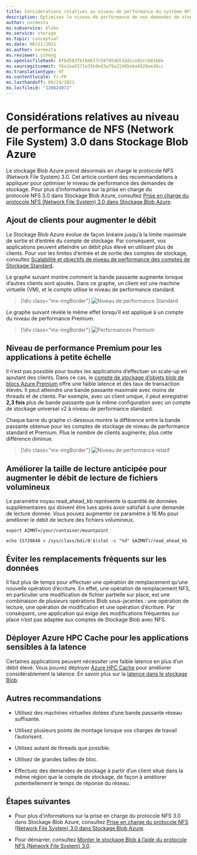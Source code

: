 ```yaml
---
title: Considérations relatives au niveau de performance du système NFS 3.0 dans Stockage Blob Azure | Microsoft Docs
description: Optimisez le niveau de performance de vos demandes de stockage du 	système de gestion de fichiers en réseau (NFS, Network File System) 3.0 en suivant les recommandations de cet article.
author: normesta
ms.subservice: blobs
ms.service: storage
ms.topic: conceptual
ms.date: 06/21/2021
ms.author: normesta
ms.reviewer: yzheng
ms.openlocfilehash: 8fb4583fbf04637c58795d6532dcce82ccb8168e
ms.sourcegitcommit: f6e2ea5571e35b9ed3a79a22485eba4d20ae36cc
ms.translationtype: HT
ms.contentlocale: fr-FR
ms.lasthandoff: 09/24/2021
ms.locfileid: "128624972"
---
```

# <a name="network-file-system-nfs-30-performance-considerations-in-azure-blob-storage"></a>Considérations relatives au niveau de performance de NFS (Network File System) 3.0 dans Stockage Blob Azure

Le stockage Blob Azure prend désormais en charge le protocole NFS (Network File System) 3.0. Cet article contient des recommandations à appliquer pour optimiser le niveau de performance des demandes de stockage. Pour plus d’informations sur la prise en charge du protocole NFS 3.0 dans Stockage Blob Azure, consultez [Prise en charge du protocole NFS (Network File System) 3.0 dans Stockage Blob Azure](network-file-system-protocol-support.md).

## <a name="add-clients-to-increase-throughput"></a>Ajout de clients pour augmenter le débit

Le Stockage Blob Azure évolue de façon linéaire jusqu’à la limite maximale de sortie et d’entrée du compte de stockage. Par conséquent, vos applications peuvent atteindre un débit plus élevé en utilisant plus de clients. Pour voir les limites d’entrée et de sortie des comptes de stockage, consultez [Scalabilité et objectifs de niveau de performance des comptes de Stockage Standard](../common/scalability-targets-standard-account.md).

Le graphe suivant montre comment la bande passante augmente lorsque d’autres clients sont ajoutés. Dans ce graphe, un client est une machine virtuelle (VM), et le compte utilise le niveau de performance standard.

> [!div class="mx-imgBorder"]
> ![Niveau de performance Standard](./media/network-file-system-protocol-support-performance/standard-performance-tier.png)

Le graphe suivant révèle le même effet lorsqu’il est appliqué à un compte du niveau de performance Premium.

> [!div class="mx-imgBorder"]
> ![Performances Premium](./media/network-file-system-protocol-support-performance/premium-performance-tier.png)

## <a name="use-premium-performance-tier-for-small-scale-applications"></a>Niveau de performance Premium pour les applications à petite échelle

Il n’est pas possible pour toutes les applications d’effectuer un scale-up en ajoutant des clients. Dans ce cas, le [compte de stockage d’objets blob de blocs Azure Premium](../common/storage-account-create.md) offre une faible latence et des taux de transaction élevés. Il peut atteindre une bande passante maximale avec moins de threads et de clients. Par exemple, avec un client unique, il peut enregistrer **2,3 fois** plus de bande passante que la même configuration avec un compte de stockage universel v2 à niveau de performance standard.

Chaque barre du graphe ci-dessous montre la différence entre la bande passante obtenue pour les comptes de stockage de niveau de performance standard et Premium. Plus le nombre de clients augmente, plus cette différence diminue.

> [!div class="mx-imgBorder"]
> ![Niveau de performance relatif](./media/network-file-system-protocol-support-performance/relative-performance.png)

## <a name="improve-read-ahead-size-to-increase-large-file-read-throughput"></a>Améliorer la taille de lecture anticipée pour augmenter le débit de lecture de fichiers volumineux

Le paramètre noyau read_ahead_kb représente la quantité de données supplémentaires qui doivent être lues après avoir satisfait à une demande de lecture donnée. Vous pouvez augmenter ce paramètre à 16 Mo pour améliorer le débit de lecture des fichiers volumineux.

```
export AZMNT=/your/container/mountpoint

echo 15728640 > /sys/class/bdi/0:$(stat -c "%d" $AZMNT)/read_ahead_kb
```

## <a name="avoid-frequent-overwrites-on-data"></a>Éviter les remplacements fréquents sur les données

Il faut plus de temps pour effectuer une opération de remplacement qu’une nouvelle opération d’écriture. En effet, une opération de remplacement NFS, en particulier une modification de fichier partielle sur place, est une combinaison de plusieurs opérations Blob sous-jacentes : une opération de lecture, une opération de modification et une opération d’écriture. Par conséquent, une application qui exige des modifications fréquentes sur place n’est pas adaptée aux comptes de Stockage Blob avec NFS.

## <a name="deploy-azure-hpc-cache-for-latency-sensitive-applications"></a>Déployer Azure HPC Cache pour les applications sensibles à la latence

Certaines applications peuvent nécessiter une faible latence en plus d’un débit élevé. Vous pouvez déployer [Azure HPC Cache](../../hpc-cache/nfs-blob-considerations.md) pour améliorer considérablement la latence. En savoir plus sur la [latence dans le stockage Blob](storage-blobs-latency.md).

## <a name="other-best-practice-recommendations"></a>Autres recommandations

- Utilisez des machines virtuelles dotées d’une bande passante réseau suffisante.

- Utilisez plusieurs points de montage lorsque vos charges de travail l’autorisent.

- Utilisez autant de threads que possible.

- Utilisez de grandes tailles de bloc.

- Effectuez des demandes de stockage à partir d’un client situé dans la même région que le compte de stockage, de façon à améliorer potentiellement le temps de réponse du réseau.

## <a name="next-steps"></a>Étapes suivantes

- Pour plus d’informations sur la prise en charge du protocole NFS 3.0 dans Stockage Blob Azure, consultez [Prise en charge du protocole NFS (Network File System) 3.0 dans Stockage Blob Azure](network-file-system-protocol-support.md).

- Pour démarrer, consultez [Monter le stockage Blob à l’aide du protocole NFS (Network File System) 3.0](network-file-system-protocol-support-how-to.md).
